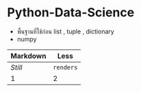 # Python-Data-Science
- พื้นฐานที่ใช้ก่อน list , tuple , dictionary
- numpy

Markdown | Less 
--- | --- 
*Still* | `renders` 
1 | 2 
